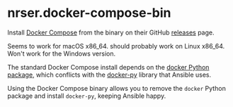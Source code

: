 nrser.docker-compose-bin
========================

Install [Docker Compose][] from the binary on their GitHub [releases][] page.

Seems to work for macOS x86_64. should probably work on Linux x86_64. Won't work for the Windows version.

The standard Docker Compose install depends on the [docker Python package][], which conflicts with the [docker-py][] library that Ansible uses.

Using the Docker Compose binary allows you to remove the `docker` Python package and install `docker-py`, keeping Ansible happy.

[Docker Compose]: https://github.com/docker/compose
[releases]: https://github.com/docker/compose/releases
[docker-py]: https://pypi.python.org/pypi/docker-py
[docker Python package]: https://pypi.python.org/pypi/docker
